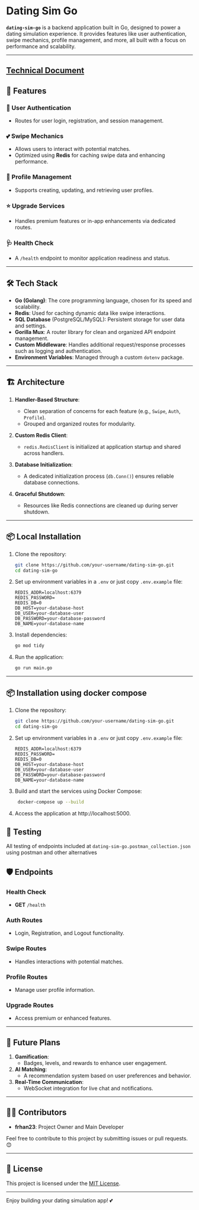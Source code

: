
# Dating Sim Go

**`dating-sim-go`** is a backend application built in Go, designed to power a dating simulation experience. It provides features like user authentication, swipe mechanics, profile management, and more, all built with a focus on performance and scalability.

---
[Technical Document](https://docs.google.com/document/d/e/2PACX-1vT8flrtJAYy6lN1G3s0UQIlfc--3XKrt-L29wp6naFUV5xUimjFeq0nwi_heou5B2OGCOQ7ANscP7oF/pub)
---

## 🚀 Features

### 🔑 User Authentication
- Routes for user login, registration, and session management.

### 💕 Swipe Mechanics
- Allows users to interact with potential matches.
- Optimized using **Redis** for caching swipe data and enhancing performance.

### 👤 Profile Management
- Supports creating, updating, and retrieving user profiles.

### ⭐ Upgrade Services
- Handles premium features or in-app enhancements via dedicated routes.

### 🩺 Health Check
- A `/health` endpoint to monitor application readiness and status.

---

## 🛠️ Tech Stack

- **Go (Golang)**: The core programming language, chosen for its speed and scalability.
- **Redis**: Used for caching dynamic data like swipe interactions.
- **SQL Database** (PostgreSQL/MySQL): Persistent storage for user data and settings.
- **Gorilla Mux**: A router library for clean and organized API endpoint management.
- **Custom Middleware**: Handles additional request/response processes such as logging and authentication.
- **Environment Variables**: Managed through a custom `dotenv` package.

---

## 🏗️ Architecture

1. **Handler-Based Structure**:
   - Clean separation of concerns for each feature (e.g., `Swipe`, `Auth`, `Profile`).
   - Grouped and organized routes for modularity.

2. **Custom Redis Client**:
   - `redis.RedisClient` is initialized at application startup and shared across handlers.

3. **Database Initialization**:
   - A dedicated initialization process (`db.Conn()`) ensures reliable database connections.

4. **Graceful Shutdown**:
   - Resources like Redis connections are cleaned up during server shutdown.

---

## 📦 Local Installation

1. Clone the repository:
   ```bash
   git clone https://github.com/your-username/dating-sim-go.git
   cd dating-sim-go
   ```

2. Set up environment variables in a `.env` or just copy `.env.example` file:
   ```plaintext
   REDIS_ADDR=localhost:6379
   REDIS_PASSWORD=
   REDIS_DB=0
   DB_HOST=your-database-host
   DB_USER=your-database-user
   DB_PASSWORD=your-database-password
   DB_NAME=your-database-name
   ```

3. Install dependencies:
   ```bash
   go mod tidy
   ```

4. Run the application:
   ```bash
   go run main.go
   ```

---

## 📦 Installation using docker compose

1. Clone the repository:
   ```bash
   git clone https://github.com/your-username/dating-sim-go.git
   cd dating-sim-go
   ```

2. Set up environment variables in a `.env` or just copy `.env.example` file:
   ```plaintext
   REDIS_ADDR=localhost:6379
   REDIS_PASSWORD=
   REDIS_DB=0
   DB_HOST=your-database-host
   DB_USER=your-database-user
   DB_PASSWORD=your-database-password
   DB_NAME=your-database-name
   ```
3. Build and start the services using Docker Compose:
   ```bash
    docker-compose up --build
   ```
4. Access the application at http://localhost:5000.

## 🧪 Testing

All testing of endpoints included at `dating-sim-go.postman_collection.json` using postman and other alternatives

## 🛡️ Endpoints

### **Health Check**
- **GET** `/health`

### **Auth Routes**
- Login, Registration, and Logout functionality.

### **Swipe Routes**
- Handles interactions with potential matches.

### **Profile Routes**
- Manage user profile information.

### **Upgrade Routes**
- Access premium or enhanced features.

---

## 🛞 Future Plans

1. **Gamification**:
   - Badges, levels, and rewards to enhance user engagement.
2. **AI Matching**:
   - A recommendation system based on user preferences and behavior.
3. **Real-Time Communication**:
   - WebSocket integration for live chat and notifications.

---

## 👨‍💻 Contributors

- **frhan23**: Project Owner and Main Developer

Feel free to contribute to this project by submitting issues or pull requests. 😊

---

## 📄 License

This project is licensed under the [MIT License](LICENSE).

---

Enjoy building your dating simulation app! 💕
